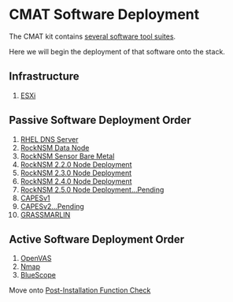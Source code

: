 # CMAT Software Deployment
The CMAT kit contains [several software tool suites](software-components.md).

Here we will begin the deployment of that software onto the stack.

## Infrastructure
1. [ESXi](vmware/README.md)

## Passive Software Deployment Order
1. [RHEL DNS Server](dns/README.md)
1. [RockNSM Data Node](rocknsm/README.md)
1. [RockNSM Sensor Bare Metal](rocknsm/README.md)
1. [RockNSM 2.2.0 Node Deployment](rocknsm2-2-0/README.md)
1. [RockNSM 2.3.0 Node Deployment](rocknsm2-3-0/README.md)
1. [RockNSM 2.4.0 Node Deployment](rocknsm2-4-0/README.md)
1. [RockNSM 2.5.0 Node Deployment...Pending](rocknsm2-5-0_Pending/README.md)
1. [CAPESv1](capes/README.md)
1. [CAPESv2...Pending](capes/README.md)
1. [GRASSMARLIN](grassmarlin/README.md)

## Active Software Deployment Order
1. [OpenVAS](openvas/README.md)
1. [Nmap](nmap/README.md)
1. [BlueScope](bluescope/README.md)

Move onto [Post-Installation Function Check](function-check.md)
